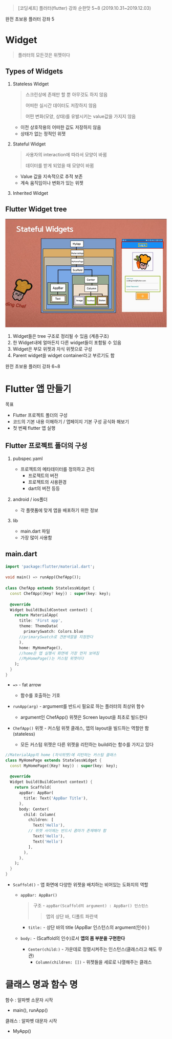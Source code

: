 > <Youtube> [코딩셰프] 플러터(flutter) 강좌 순한맛 5~8	(2019.10.31~2019.12.03)



완전 초보용 플러터 강좌 5

# Widget

> 플러터의 모든것은 위젯이다

## Types of Widgets

1. Stateless Widget

   > 스크린상에 존재만 할 뿐 아무것도 하지 않음
   >
   > 어떠한 실시간 데이터도 저장하지 않음
   >
   > 어떤 변화(모양, 상태)를 유발시키는 value값을 가지지 않음

   - 이전 상호작용의 어떠한 값도 저장하지 않음
   - 상태가 없는 정적인 위젯

2. Stateful Widget

   > 사용자의 interaction에 따라서 모양이 바뀜
   >
   > 데이터를 받게 되었을 때 모양이 바뀜

   - Value 값을 지속적으로 추적 보존
   - 계속 움직임이나 변화가 있는 위젯

3. Inherited Widget



## Flutter Widget tree

![](md-images/Widget_tree.jpg)

1. Widget들은 tree 구조로 정리될 수 있음 (계층구조)
2. 한 Widget내에 얼마든지 다른 widget들이 포함될 수 있음
3. Widget은 부모 위젯과 자식 위젯으로 구성
4. Parent widget을 widget container라고 부르기도 함



완전 초보용 플러터 강좌 6~8

# Flutter 앱 만들기

목표

- Flutter 프로젝트 폴더의 구성
- 코드의 기본 내용 이해하기 / 앱페이지 기본 구성 공식화 해보기
- 첫 번째 flutter 앱 실행



## Flutter 프로젝트 폴더의 구성

1. pubspec.yaml
   - 프로젝트의 메타데이터를 정의하고 관리
     - 프로젝트의 버전
     - 프로젝트의 사용환경
     - dart의 버전 등등

2. android / ios폴더
   - 각 플랫폼에 맞게 앱을 배포하기 위한 정보

3. lib
   - main.dart 파일
   - 가장 많이 사용함



## main.dart

```dart
import 'package:flutter/material.dart';

void main() => runApp(ChefApp());

class ChefApp extends StatelessWidget {
  const ChefApp({Key? key}) : super(key: key);

  @override
  Widget build(BuildContext context) {
    return MaterialApp(
      title: 'First app',
      theme: ThemeData(
        primarySwatch: Colors.blue
      //primarySwatch로 견본색깔을 지정한다
      ),
      home: MyHomePage(),
      //home은 앱 실행시 화면에 가장 먼저 보여짐
      //MyHomePage()는 커스텀 위젯이다
    );
  }
}
```

- `=>` - fat arrow
  - 함수를 호출하는 기호

- `runApp(arg)` - argument를 반드시 필요로 하는 플러터의 최상위 함수
  - argument인 ChefApp() 위젯은 Screen layout을 최초로 빌드한다
- `ChefApp()` 위젯 - 커스텀 위젯 클래스, 앱의 layout을 빌드하는 역할만 함 (stateless)
  - 모든 커스텀 위젯은 다른 위젯을 리턴하는 build라는 함수를 가지고 있다



```dart
//MaterialApp의 home (자식위젯)에 리턴하는 커스텀 클래스
class MyHomePage extends StatelessWidget {
  const MyHomePage({Key? key}) : super(key: key);

  @override
  Widget build(BuildContext context) {
    return Scaffold(
      appBar: AppBar(
        title: Text('AppBar Title'),
      ),
      body: Center(
        child: Column(
          children: [
            Text('Hello'),
          // 위젯 사이에는 반드시 콤마가 존재해야 함
            Text('Hello'),
            Text('Hello')
          ],
        ),
      ),
    );
  }
}

```

- `Scaffold()`  - 앱 화면에 다양한 위젯을 배치하는 비어있는 도화지의 역할
  
  - `appBar: AppBar()`
    
    > 구조 - `appBar(Scaffold의 argument) : AppBar() 인스턴스`
    >
    > > 앱의 상단 바, 디폴트 파란색
    
    - `title:` - 상단 바의 title (AppBar 인스턴스의 argument(인수) )
    
  - `body:` - (Scaffold의 인수)로서 **앱의 몸 부분을 구현한다**
    
    - `Center(child:)` - 가운데로 정렬시켜주는 인스턴스(클래스라고 해도 무관)
      - `Column(children: [])` - 위젯들을 세로로 나열해주는 클래스



# 클래스 명과 함수 명

함수 : 알파벳 소문자 시작

- main(), runApp()

클래스 : 알파벳 대문자 시작

- MyApp()